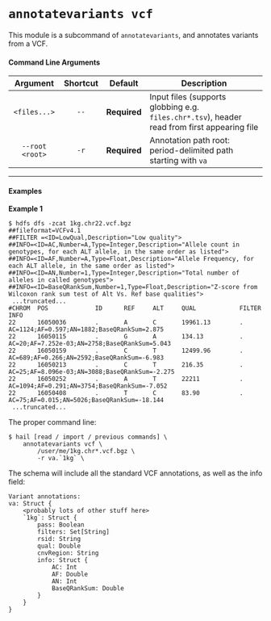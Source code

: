 # `annotatevariants vcf`

This module is a subcommand of `annotatevariants`, and annotates variants from a VCF.

#### Command Line Arguments

Argument | Shortcut | Default | Description
:-:  | :-: |:-: | ---
`<files...>` | `--` | **Required** | Input files (supports globbing e.g. `files.chr*.tsv`), header read from first appearing file
`--root <root>` | `-r` | **Required** | Annotation path root: period-delimited path starting with `va`

____

#### Examples

**Example 1**

```
$ hdfs dfs -zcat 1kg.chr22.vcf.bgz
##fileformat=VCFv4.1
##FILTER =<ID=LowQual,Description="Low quality">
##INFO=<ID=AC,Number=A,Type=Integer,Description="Allele count in genotypes, for each ALT allele, in the same order as listed">
##INFO=<ID=AF,Number=A,Type=Float,Description="Allele Frequency, for each ALT allele, in the same order as listed">
##INFO=<ID=AN,Number=1,Type=Integer,Description="Total number of alleles in called genotypes">
##INFO=<ID=BaseQRankSum,Number=1,Type=Float,Description="Z-score from Wilcoxon rank sum test of Alt Vs. Ref base qualities">
 ...truncated...
#CHROM  POS             ID      REF     ALT     QUAL            FILTER  INFO
22      16050036        .       A       C       19961.13        .       AC=1124;AF=0.597;AN=1882;BaseQRankSum=2.875
22      16050115        .       G       A       134.13          .       AC=20;AF=7.252e-03;AN=2758;BaseQRankSum=5.043
22      16050159        .       C       T       12499.96        .       AC=689;AF=0.266;AN=2592;BaseQRankSum=-6.983
22      16050213        .       C       T       216.35          .       AC=25;AF=8.096e-03;AN=3088;BaseQRankSum=-2.275
22      16050252        .       A       T       22211           .       AC=1094;AF=0.291;AN=3754;BaseQRankSum=-7.052
22      16050408        .       T       C       83.90           .       AC=75;AF=0.015;AN=5026;BaseQRankSum=-18.144
 ...truncated...
```

The proper command line:

```
$ hail [read / import / previous commands] \
    annotatevariants vcf \
        /user/me/1kg.chr*.vcf.bgz \
        -r va.`1kg` \
```

The schema will include all the standard VCF annotations, as well as the info field:

```
Variant annotations:
va: Struct {
    <probably lots of other stuff here>
    `1kg`: Struct {
        pass: Boolean
        filters: Set[String]
        rsid: String
        qual: Double
        cnvRegion: String
        info: Struct {
            AC: Int
            AF: Double
            AN: Int
            BaseQRankSum: Double
        }
    }
}
```